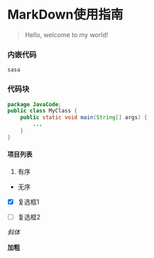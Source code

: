 # MarkDown使用指南

> Hello, welcome to my world!

### 内嵌代码
`sasa`

### 代码块
```java
package JavaCode;
public class MyClass {
    public static void main(String[] args) {
        ...
    }
}
```

#### 项目列表
1. 有序
* 无序
* [x] 复选框1
* [ ] 复选框2


*斜体*

**加粗**





















